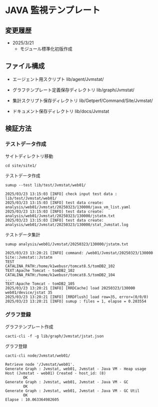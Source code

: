 # JAVA 監視テンプレート

## 変更履歴

* 2025/3/21
	- モジュール標準化初版作成

## ファイル構成

* エージェント用スクリプト
lib/agent/Jvmstat/

* グラフテンプレート定義保存ディレクトリ
lib/graph/Jvmstat/

* 集計スクリプト保存ディレクトリ
lib/Getperf/Command/Site/Jvmstat/

* ドキュメント保存ディレクトリ
lib/docs/Jvmstat

## 検証方法

### テストデータ作成

サイトディレクトリ移動

```shell
cd site/site1/
```

テストデータ作成

```shell
sumup --test lib/test/Jvmstat/web01/
```

```text
2025/03/23 13:15:03 [INFO] check input test data : lib/test/Jvmstat/web01/
2025/03/23 13:15:03 [INFO] test data create: analysis/web01/Jvmstat/20250323/130000/java_vm_list.yaml
2025/03/23 13:15:03 [INFO] test data create: analysis/web01/Jvmstat/20250323/130000/jstatm.txt
2025/03/23 13:15:03 [INFO] test data create: analysis/web01/Jvmstat/20250323/130000/stat_Jvmstat.log

```

テストデータ集計

```shell
sumup analysis/web01/Jvmstat/20250323/130000/jstatm.txt
```

```text
2025/03/23 13:20:21 [INFO] command: /web01/Jvmstat/20250323/130000 Site::Jvmstat::Jstatm
TEST
CATALINA_PATH:/home/k1webusr/tomcat8.5/tomDB2_102
TEXT:Apache Tomcat - tomDB2_102
CATALINA_PATH:/home/k1webusr/tomcat8.5/tomDB2_104
...
TEXT:Apache Tomcat - tomDB2_105
2025/03/23 13:20:21 [INFO] [RRDCache] load 20250323/130000 web01/device/jstat 35
2025/03/23 13:20:21 [INFO] [RRDFlush] load row=35, error=(0/0/0)
2025/03/23 13:20:21 [INFO] sumup : files = 1, elapse = 0.203554

```

### グラフ登録

グラフテンプレート作成

```shell
cacti-cli -f -g lib/graph/Jvmstat/jstat.json
```

グラフ登録

```shell
cacti-cli node/Jvmstat/web01/
```

```text
Retrieve node '/Jvmstat/web01'.
Generate Graph : Jvmstat, web01, Jvmstat - Java VM - Heap usage
Host (Jvmstat - web01) Created - host_id: (8)
        OK
Generate Graph : Jvmstat, web01, Jvmstat - Java VM - GC
        OK
Generate Graph : Jvmstat, web01, Jvmstat - Java VM - GC Util
        OK
Elapse : 10.063364982605

```


